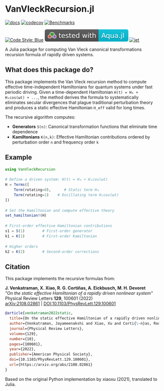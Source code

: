 # VanVleckRecursion.jl

[![docs](https://img.shields.io/badge/docs-online-blue.svg)](https://oameye.github.io/KeldyshContraction.jl/)
[![codecov](https://codecov.io/gh/oameye/KeldyshContraction.jl/branch/main/graph/badge.svg)](https://app.codecov.io/gh/oameye/KeldyshContraction.jl)
[![Benchmarks](https://github.com/oameye/KeldyshContraction.jl/actions/workflows/Benchmarks.yaml/badge.svg?branch=main)](https://oameye.github.io/KeldyshContraction.jl/benchmarks/)

[![Code Style: Blue](https://img.shields.io/badge/blue%20style%20-%20blue-4495d1.svg)](https://github.com/JuliaDiff/BlueStyle)
[![Aqua QA](https://raw.githubusercontent.com/JuliaTesting/Aqua.jl/master/badge.svg)](https://github.com/JuliaTesting/Aqua.jl)
[![jet](https://img.shields.io/badge/%F0%9F%9B%A9%EF%B8%8F_tested_with-JET.jl-233f9a)](https://github.com/aviatesk/JET.jl)

A Julia package for computing Van Vleck canonical transformations recursion formula of rapidly driven systems.

## What does this package do?

This package implements the Van Vleck recursion method to compute effective time-independent Hamiltonians for quantum systems under fast periodic driving. Given a time-dependent Hamiltonian `H(t) = H₀ + H₁cos(ωt) + ...`, the method derives the formula to systematically eliminates secular divergences that plague traditional perturbation theory and produces a static effective Hamiltonian `H_eff` valid for long times.

The recursive algorithm computes:
- **Generators** `S(n)`: Canonical transformation functions that eliminate time dependence
- **Kamiltonians** `K(n,k)`: Effective Hamiltonian contributions ordered by perturbation order `n` and frequency order `k`

## Example

```julia
using VanVleckRecursion

# Define a driven system: H(t) = H₀ + H₁cos(ωt) 
H = Terms([
    Term(rotating=0),      # Static term H₀
    Term(rotating=1)    # Oscillating term H₁cos(ωt)
])

# Set the Hamiltonian and compute effective theory
set_hamiltonian!(H)

# First-order effective Hamiltonian contributions
s1 = S(1)        # First-order generator
k1 = K(1)        # First-order Kamiltonian

# Higher orders
k2 = K(2)        # Second-order corrections
```

## Citation

This package implements the recursive formulas from:

**J. Venkatraman, X. Xiao, R. G. Cortiñas, A. Eickbusch, M. H. Devoret**  
*"On the static effective Hamiltonian of a rapidly driven nonlinear system"*  
Physical Review Letters **129**, 100601 (2022)  
[arXiv:2108.02861](https://arxiv.org/abs/2108.02861) | [DOI:10.1103/PhysRevLett.129.100601](https://doi.org/10.1103/PhysRevLett.129.100601)

```bibtex
@article{venkatraman2022static,
  title={On the static effective Hamiltonian of a rapidly driven nonlinear system},
  author={Venkatraman, Jayameenakshi and Xiao, Xu and Corti{\~n}as, Rodrigo G and Eickbusch, Alec and Devoret, Michel H},
  journal={Physical Review Letters},
  volume={129},
  number={10},
  pages={100601},
  year={2022},
  publisher={American Physical Society},
  doi={10.1103/PhysRevLett.129.100601},
  url={https://arxiv.org/abs/2108.02861}
}
```

Based on the original Python implementation by xiaoxu (2021), translated to Julia.
